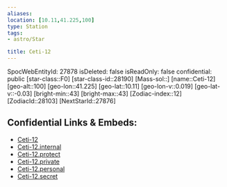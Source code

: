 ```yaml
---
aliases: 
location: [10.11,41.225,100]
type: Station
tags:
- astro/Star

title: Ceti-12
---
```

SpocWebEntityId: 27878
isDeleted: false
isReadOnly: false
confidential: public
[star-class::F0]
[star-class-id::28190]
[Mass-sol::]
[name::Ceti-12]
[geo-alt::100]
[geo-lon::41.225]
[geo-lat::10.11]
[geo-lon-v::0.019]
[geo-lat-v::-0.03]
[bright-min::43]
[bright-max::43]
[Zodiac-index::12]
[ZodiacId::28103]
[NextStarId::27876]



## Confidential Links & Embeds: 
- [Ceti-12](../../../_public/astro/Star/Ceti-12.md) 
- [Ceti-12.internal](../../../_internal/astro/Star/Ceti-12.internal.md) 
- [Ceti-12.protect](../../../_protect/astro/Star/Ceti-12.protect.md) 
- [Ceti-12.private](../../../_private/astro/Star/Ceti-12.private.md) 
- [Ceti-12.personal](../../../_personal/astro/Star/Ceti-12.personal.md) 
- [Ceti-12.secret](../../../_secret/astro/Star/Ceti-12.secret.md)

